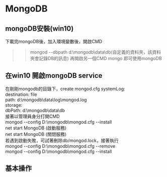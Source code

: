 # MongoDB
## mongoDB安裝(win10)
下載完mongoDB後，加入環境變數後，開啟CMD
>>mongod --dbpath d:\mongodb\data\db(自定義的資料夾，該資料夾會記錄DB的訊息)
再開啟另一個CMD
>>mongo 即可使用mongoDB
## 在win10 開啟mongoDB service
在剛剛mongodb的目錄下，create mongod.cfg
systemLog:<br>
    destination: file<br>
    path: d:\mongodb\data\log\mongod.log<br>
storage:<br>
    dbPath: d:\mongodb\data\db<br>
接著以管理員身分打開CMD<br>
mongod --config D:\mongodb\mongod.cfg --install<br>
net start MongoDB (啟動服務)<br>
net start MongoDB (關閉服務)<br>
若遇到啟動失敗，可試著刪除db/mongod.lock，接著執行<br>
mongod --config D:\mongodb\mongod.cfg --remove<br>
mongod --config D:\mongodb\mongod.cfg --install<br>
## 基本操作
